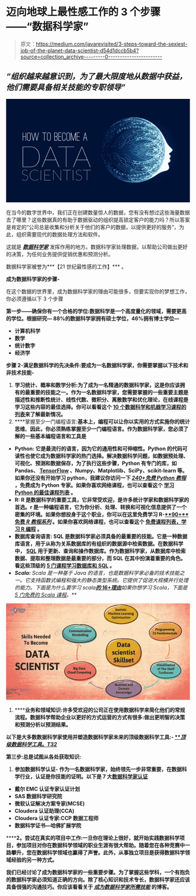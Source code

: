 # 迈向地球上最性感工作的 3 个步骤——“数据科学家”

> 原文：<https://medium.com/javarevisited/3-steps-toward-the-sexiest-job-of-the-planet-data-scientist-d54d1dccb5b4?source=collection_archive---------0----------------------->

## ***“组织越来越意识到，为了最大限度地从数据中获益，他们需要具备相关技能的专职领导”***

![](img/b24e659e23123709dc58218527e72522.png)

在当今的数字世界中，我们正在创建数量惊人的数据，您有没有想过这些海量数据去了哪里？这些数据真的有助于数据驱动的组织提高锁定客户的能力吗？所以答案是肯定的“公司总是收集和分析关于他们的客户的数据，以提供更好的服务”，为此，组织需要现代的数据处理方法和软件。

这就是 [***数据科学家***](https://data-flair.training/blogs/steps-to-become-a-data-scientist/) 发挥作用的地方。数据科学家处理数据，以帮助公司做出更好的决策，为任何业务提供促销优惠和预测分析。

数据科学家被誉为***【21 世纪最性感的工作】*** 。

**成为数据科学家的步骤-**

在这个数据的世界里，成为数据科学家的理由可能很多，但要实现你的梦想工作，你必须遵循以下 3 个步骤

**第一步——确保你有一个合格的学位:**数据科学是一个高度量化的领域，需要更高的学位。根据研究— 88%的数据科学家拥有硕士学位，46%拥有博士学位**—**

*   **计算机科学**
*   **数学**
*   **统计数字**
*   **经济学**

****步骤 2-满足数据科学的先决条件**:要成为一名数据科学家，你需要掌握以下技术和非技术技能-**

1.  ****学习统计、概率和数学分析**:为了成为一名精通的数据科学家，这是你应该拥有的最重要的技能之一。作为一名数据科学家，您需要掌握的一些重要主题是描述性和推断性统计、线性代数、微积分、离散数学和优化理论，在线课程是学习这些内容的最佳选择。你可以看看这个 [10 个数据科学和机器学习课程的列表](https://dev.to/javinpaul/10-data-science-and-machine-learning-courses-for-programmers-looking-to-switch-career-57kd)来了解最新情况。**
2.  ****掌握至少一门编程语言:**基本上，编程可以让你以实用的方式实施你的统计思维**。**因此，你必须熟练掌握至少一门编程语言。作为数据科学家，您必须了解的一些基本编程语言和工具是**

*   ****Python:** 它是最流行的语言，因为它的通用性和可伸缩性。Python 的代码可读性也使它成为数据科学家的热门选择。解决数据科学问题，如数据预处理、可视化、预测和数据保存，为了执行这些步骤，Python 有专门的库，如 Pandas、 [TensorFlow](https://hackernoon.com/top-5-tensorflow-and-ml-courses-for-programmers-8b30111cad2c) 、Numpy、Matplotlib、SciPy、scikit-learn 等。如果你还没有开始学习 python，我建议你访问一下 [***240+免费 Python 教程***](https://data-flair.training/blogs/python-tutorials-home/) ，免费成为 Python 专家。如果你喜欢网络课程，也可以查看这个 [**学习 Python 的最佳课程列表**](https://hackernoon.com/top-5-courses-to-learn-python-in-2018-best-of-lot-26644a99e7ec) 。**
*   ****R:** R 是数据科学的重要工具，它非常受欢迎，是许多统计学家和数据科学家的首选。r 是一种编程语言，它为你分析、处理、转换和可视化信息提供了一个密集的环境。如果你想投身于这个职业，你可以在这里免费学习 R-[**90+****免费 *R 教程系列***](https://data-flair.training/blogs/r-tutorials-home/) 。如果你喜欢网络课程，也可以查看这个 [**免费课程列表，学习 R 编程**](https://hackernoon.com/5-free-r-programming-courses-for-data-scientists-and-ml-programmers-5732cb9e10) 。**
*   ****数据库查询语言:** SQL 是数据科学家必须具备的最重要的技能。它是一种数据库语言，用于从称为关系数据库的有组织的数据源中检索数据。在数据科学中， [SQL](https://dev.to/javinpaul/5-online-courses-to-learn-sql-and-database-for-beginners-best-of-lot-5533) 用于更新、查询和操作数据库。作为数据科学家，从数据库中检索数据、提取和整理数据是最重要的部分，而 SQL 在其中扮演着重要的角色。看这些顶级的 [**5 门课程学习数据库和 SQL**](https://javarevisited.blogspot.com/2018/05/top-5-sql-and-database-courses-to-learn-online.html) 。**
*   ****Scala:** Scala 是一种基于 Java 的语言，也是数据科学家必备的技术技能之一。它支持函数式编程和强大的静态类型系统。它提供了促进大规模并行处理的能力。下面是为什么要学习 scala*[***的 16+理由***](https://data-flair.training/blogs/why-scala/)*如果你想学习 Scala，下面是 [5 门免费的 Scala 课程](https://javarevisited.blogspot.com/2019/01/5-free-scala-programming-courses-for-java-programmers-learn-online.html)。****

****![](img/10459721618eb938b262f573803a07a9.png)****

1.  ******业务和领域知识:**许多受欢迎的公司正在使用数据科学来简化他们的常规流程。数据科学帮助企业以更好的方式运营的方式有很多:做出更明智的决策和预测分析以预测结果。****

****以下是大多数数据科学家使用并塑造数据科学家未来的顶级数据科学工具:- [***顶级数据科学工具。*T32**](https://data-flair.training/blogs/top-data-science-tools/)****

******第三步:总是试图从各处获取知识:******

1.  ******参加数据科学认证-** 作为一名数据科学家，始终领先一步非常重要，在数据科学行业，认证是你技能的证明。以下是 7 大[数据科学家认证](https://javarevisited.blogspot.com/2018/10/data-science-and-machine-learning-courses-using-python-and-R-programming.html)****

*   ****戴尔 EMC 认证专家认证计划****
*   ****SAS 数据科学研究院****
*   ****微软认证解决方案专家(MCSE)****
*   ****Cloudera 认证助理(CCA)****
*   ****Cloudera 认证专家:CCP 数据工程师****
*   ****数据科学证书—哈佛扩展学院****

******2。尝试在真实的项目中工作:**一旦你在理论上很好，就开始实践数据科学项目，参加项目对你在数据科学领域的职业生涯有很大帮助。随着您在各种竞赛中一路攀升，您在数据科学领域也赢得了声誉。此外，从事独立项目是获得数据科学领域经验的另一种方式。****

****我们已经讨论了成为数据科学家的一些重要步骤。为了掌握这些学科，一个有抱负的数据科学家必须知道正确的方向。除了核心知识和技术专长，数据科学家还应该具备很强的沟通技巧。你应该看看关于 [***成为数据科学家所需技能***](https://data-flair.training/blogs/skills-needed-to-become-a-data-scientist/) **的博客。******